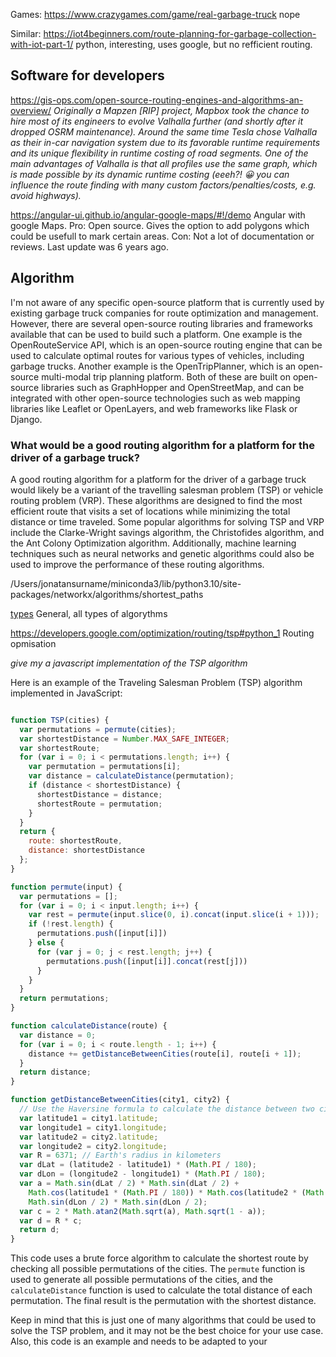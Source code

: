 Games: https://www.crazygames.com/game/real-garbage-truck
nope

Similar: https://iot4beginners.com/route-planning-for-garbage-collection-with-iot-part-1/
python, interesting, uses google, but no refficient routing.




## Software for developers

https://gis-ops.com/open-source-routing-engines-and-algorithms-an-overview/
*Originally a Mapzen [RIP] project, Mapbox took the chance to hire most of its engineers to evolve Valhalla further (and shortly after it dropped OSRM maintenance). Around the same time Tesla chose Valhalla as their in-car navigation system due to its favorable runtime requirements and its unique flexibility in runtime costing of road segments. One of the main advantages of Valhalla is that all profiles use the same graph, which is made possible by its dynamic runtime costing (eeeh?! 😀 you can influence the route finding with many custom factors/penalties/costs, e.g. avoid highways).*


https://angular-ui.github.io/angular-google-maps/#!/demo
Angular with google Maps. 
Pro: Open source. Gives the option to add polygons which could be usefull to mark certain areas.
Con: Not a lot of documentation or reviews. Last update was 6 years ago.




## Algorithm
I'm not aware of any specific open-source platform that is currently used by existing garbage truck 
companies for route optimization and management. However, there are several open-source routing 
libraries and frameworks available that can be used to build such a platform. One example is the OpenRouteService API, 
which is an open-source routing engine that can be used to calculate optimal routes for various types of vehicles, 
including garbage trucks. Another example is the OpenTripPlanner, which is an open-source multi-modal trip planning platform. 
Both of these are built on open-source libraries such as GraphHopper and OpenStreetMap, 
and can be integrated with other open-source technologies such as web mapping libraries like Leaflet or OpenLayers, 
and web frameworks like Flask or Django.






### What would be a good routing algorithm for a platform for the driver of a garbage truck?

A good routing algorithm for a platform for the driver of a garbage truck would likely be a variant of the travelling salesman problem (TSP) or vehicle routing problem (VRP). These algorithms are designed to find the most efficient route that visits a set of locations while minimizing the total distance or time traveled. Some popular algorithms for solving TSP and VRP include the Clarke-Wright savings algorithm, the Christofides algorithm, and the Ant Colony Optimization algorithm. Additionally, machine learning techniques such as neural networks and genetic algorithms could also be used to improve the performance of these routing algorithms.

/Users/jonatansurname/miniconda3/lib/python3.10/site-packages/networkx/algorithms/shortest_paths



[types](https://desktop.arcgis.com/en/arcmap/latest/extensions/network-analyst/algorithms-used-by-network-analyst.htm)
General, all types of algorythms

https://developers.google.com/optimization/routing/tsp#python_1
Routing opmisation 

*give my a javascript implementation of the TSP algorithm*

Here is an example of the Traveling Salesman Problem (TSP) algorithm implemented in JavaScript:
``` js

function TSP(cities) {
  var permutations = permute(cities);
  var shortestDistance = Number.MAX_SAFE_INTEGER;
  var shortestRoute;
  for (var i = 0; i < permutations.length; i++) {
    var permutation = permutations[i];
    var distance = calculateDistance(permutation);
    if (distance < shortestDistance) {
      shortestDistance = distance;
      shortestRoute = permutation;
    }
  }
  return {
    route: shortestRoute,
    distance: shortestDistance
  };
}

function permute(input) {
  var permutations = [];
  for (var i = 0; i < input.length; i++) {
    var rest = permute(input.slice(0, i).concat(input.slice(i + 1)));
    if (!rest.length) {
      permutations.push([input[i]])
    } else {
      for (var j = 0; j < rest.length; j++) {
        permutations.push([input[i]].concat(rest[j]))
      }
    }
  }
  return permutations;
}

function calculateDistance(route) {
  var distance = 0;
  for (var i = 0; i < route.length - 1; i++) {
    distance += getDistanceBetweenCities(route[i], route[i + 1]);
  }
  return distance;
}

function getDistanceBetweenCities(city1, city2) {
  // Use the Haversine formula to calculate the distance between two cities
  var latitude1 = city1.latitude;
  var longitude1 = city1.longitude;
  var latitude2 = city2.latitude;
  var longitude2 = city2.longitude;
  var R = 6371; // Earth's radius in kilometers
  var dLat = (latitude2 - latitude1) * (Math.PI / 180);
  var dLon = (longitude2 - longitude1) * (Math.PI / 180);
  var a = Math.sin(dLat / 2) * Math.sin(dLat / 2) +
    Math.cos(latitude1 * (Math.PI / 180)) * Math.cos(latitude2 * (Math.PI / 180)) *
    Math.sin(dLon / 2) * Math.sin(dLon / 2);
  var c = 2 * Math.atan2(Math.sqrt(a), Math.sqrt(1 - a));
  var d = R * c;
  return d;
}

```


This code uses a brute force algorithm to calculate the shortest route by checking all possible permutations of the cities. The `permute` function is used to generate all possible permutations of the cities, and the `calculateDistance` function is used to calculate the total distance of each permutation. The final result is the permutation with the shortest distance.

Keep in mind that this is just one of many algorithms that could be used to solve the TSP problem, and it may not be the best choice for your use case. Also, this code is an example and needs to be adapted to your
